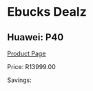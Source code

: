 
# Ebucks Dealz
## Huawei: P40
[Product Page](https://www.ebucks.com/web/shop/productSelected.do?prodId=1063761382&catId=714947548)

Price: R13999.00

Savings: 


	